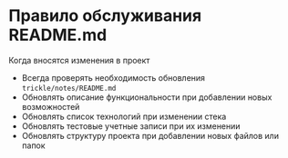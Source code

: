 # Правило обслуживания README.md

Когда вносятся изменения в проект

- Всегда проверять необходимость обновления `trickle/notes/README.md`
- Обновлять описание функциональности при добавлении новых возможностей
- Обновлять список технологий при изменении стека
- Обновлять тестовые учетные записи при их изменении
- Обновлять структуру проекта при добавлении новых файлов или папок